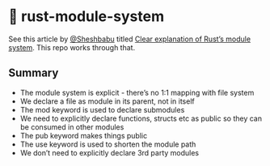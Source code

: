 # 📓 rust-module-system

See this article by [@Sheshbabu](https://github.com/sheshbabu)
titled [Clear explanation of Rust’s module system](https://www.sheshbabu.com/posts/rust-module-system/).
This repo works through that.

## Summary


* The module system is explicit - there’s no 1:1 mapping with file system
* We declare a file as module in its parent, not in itself
* The mod keyword is used to declare submodules
* We need to explicitly declare functions, structs etc as public so they can be consumed in other modules
* The pub keyword makes things public
* The use keyword is used to shorten the module path
* We don’t need to explicitly declare 3rd party modules
